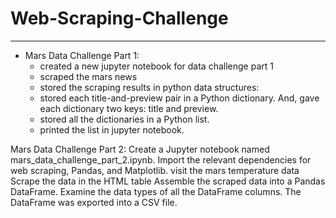 # Web-Scraping-Challenge
--------------------------------------
* Mars Data Challenge Part 1:
  * created a new jupyter notebook for data challenge part 1
  * scraped the mars news
  * stored the scraping results in python data structures:
  * stored each title-and-preview pair in a Python dictionary. And, gave each dictionary two keys: title and preview.
  * stored all the dictionaries in a Python list.
  * printed the list in jupyter notebook.

Mars Data Challenge Part 2:
Create a Jupyter notebook named mars_data_challenge_part_2.ipynb. Import the relevant dependencies for web scraping, Pandas, and Matplotlib.
visit the mars temperature data
Scrape the data in the HTML table
Assemble the scraped data into a Pandas DataFrame.
Examine the data types of all the DataFrame columns.
The DataFrame was exported into a CSV file.
